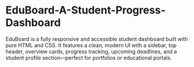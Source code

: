 # EduBoard-A-Student-Progress-Dashboard
EduBoard is a fully responsive and accessible student dashboard built with pure HTML and CSS. It features a clean, modern UI with a sidebar, top header, overview cards, progress tracking, upcoming deadlines, and a student profile section—perfect for portfolios or educational portals.
